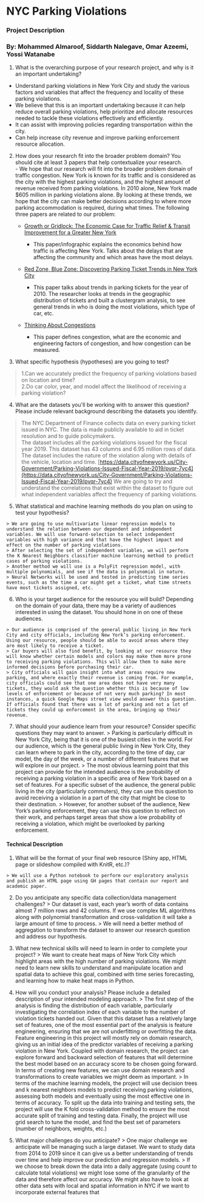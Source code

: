 # NYC Parking Violations
### Project Description
### By: Mohammed Almaroof, Siddarth Nalegave, Omar Azeemi, Yossi Watanabe

1.   What is the overarching purpose of your research project, and why is it an important undertaking?
  -   Understand parking violations in New York City and study the various factors and variables that affect the frequency and locality of these parking violations.
  -   We believe that this is an important undertaking because it can help reduce overall parking violations, help prioritize and allocate resources needed to tackle these violations effectively and efficiently.
  -   It can assist with improving policies regarding transportation within the city.
  -   Can help increase city revenue and improve parking enforcement resource allocation.
    

  

2.   How does your research fit into the broader problem domain? You should cite at least 3 papers that help contextualize your research.  
    -   We hope that our research will fit into the broader problem domain of traffic congestion. New York is known for its traffic and is considered as the city with the highest parking violations, and the highest amount of revenue received from parking violations. In 2010 alone, New York made $605 million in parking violations alone. By looking at these trends, we hope that the city can make better decisions according to where more parking accommodation is required, during what times. The following three papers are related to our problem:
	    

		-   [Growth or Gridlock: The Economic Case for Traffic Relief & Transit Improvement for a Greater New York](http://www.pfnyc.org/reports/GrowthGridlock_4pg.pdf)
		    
			-   This paper/infographic explains the economics behind how traffic is affecting New York. Talks about the delays that are affecting the community and which areas have the most delays.
		    

		-   [Red Zone, Blue Zone: Discovering Parking Ticket Trends in New York City](https://sites.temple.edu/samackerman/files/2012/10/NYC_parking_Samuel_Ackerman5.pdf)
		     
			-   This paper talks about trends in parking tickets for the year of 2010. The researcher looks at trends in the geographic distribution of tickets and built a clustergram analysis, to see general trends in who is doing the most violations, which type of car, etc.
		    

		-   [Thinking About Congestions](http://www.streetsblog.org/wp-content/uploads/2015/09/Steer-Davies-Gleave-Congestion-Analysis.pdf)
			    
			-   This paper defines congestion, what are the economic and engineering factors of congestion, and how congestion can be measured.
    


3.   What specific hypothesis (hypotheses) are you going to test?
> 1.Can we accurately predict the frequency of parking violations based on location and time?    
> 2.Do car color, year, and model affect the likelihood of receiving a parking violation?
    
4.    What are the datasets you'll be working with to answer this question? Please include relevant background describing the datasets you identify.
> The NYC Department of Finance collects data on every parking ticket issued in NYC. The data is made publicly available to aid in ticket resolution and to guide policymakers.	    
> The dataset includes all the parking violations issued for the fiscal year 2019. This dataset has 43 columns and 6.95 million rows of data. The dataset includes the nature of the violation along with details of the vehicle, location and time.
> [https://data.cityofnewyork.us/City-Government/Parking-Violations-Issued-Fiscal-Year-2019/pvqr-7yc4](https://data.cityofnewyork.us/City-Government/Parking-Violations-Issued-Fiscal-Year-2019/pvqr-7yc4)
> We are going to try and understand the correlations that exist within the dataset to figure out what independent variables affect the frequency of parking violations.
    

  

5.   What statistical and machine learning methods do you plan on using to test your hypothesis?
    

	> We are going to use multivariate linear regression models to understand the relation between our dependent and independent variables. We will use forward-selection to select independent variables with high variance and that have the highest impact and effect on the number of parking violations.
	> After selecting the set of independent variables, we will perform the K Nearest Neighbors classifier machine learning method to predict cases of parking violations.
	> Another method we will use is a PolyFit regression model, with multiple polynomials, and see if the data is polynomial in nature.
	> Neural Networks will be used and tested in predicting time series events, such as the time a car might get a ticket, what time streets have most tickets assigned, etc.
  
6.   Who is your target audience for the resource you will build? Depending on the domain of your data, there may be a variety of audiences interested in using the dataset. You should hone in on one of these audiences.
    

	> Our audience is comprised of the general public living in New York City and city officials, including New York’s parking enforcement. Using our resource, people should be able to avoid areas where they are most likely to receive a ticket. 
	> Car buyers will also find benefit, by looking at our resource they will know whether certain models and colors may make them more prone to receiving parking violations. This will allow them to make more informed decisions before purchasing their car. 
	> City officials will gain insight into what areas require new parking, and where exactly their revenue is coming from. For example, city officials could see that one area does not have very many tickets, they would ask the question whether this is because of low levels of enforcement or because of not very much parking? In most instances, a quick Google Maps street view would answer this question. If officials found that there was a lot of parking and not a lot of tickets they could up enforcement in the area, bringing up their revenue.
    

  

7.   What should your audience learn from your resource? Consider specific questions they may want to answer.
	> Parking is particularly difficult in New York City, being that it is one of the busiest cities in the world. For our audience, which is the general public living in New York City, they can learn where to park in the city, according to the time of day, car model, the day of the week, or a number of different features that we will explore in our project. 
	> The most obvious learning point that this project can provide for the intended audience is the probability of receiving a parking violation in a specific area of New York based on a set of features. For a specific subset of the audience, the general public living in the city (particularly commuters), they can use this question to avoid receiving a violation in a part of the city that might be close to their destination. 
	> However, for another subset of the audience, New York’s parking enforcement, they can use this question to reflect on their work, and perhaps target areas that show a low probability of receiving a violation, which might be overlooked by parking enforcement.
    

  
  
  

#### Technical Description

1.   What will be the format of your final web resource (Shiny app, HTML page or slideshow compiled with KnitR, etc.)?
    
	> We will use a Python notebook to perform our exploratory analysis and publish an HTML page using GH pages that contain our report and academic paper.

2.   Do you anticipate any specific data collection/data management challenges?
	> Our dataset is vast, each year’s worth of data contains almost 7 million rows and 42 columns. If we use complex ML algorithms along with polynomial transformation and cross-validation it will take a large amount of time to process.
	> We will need a better method of aggregation to transform the dataset to answer our research question and address our hypothesis.
    

3.   What new technical skills will need to learn in order to complete your project?
	> We want to create heat maps of New York City which highlight areas with the high number of parking violations. We might need to learn new skills to understand and manipulate location and spatial data to achieve this goal, combined with time series forecasting, and learning how to make heat maps in Python.
    

4.   How will you conduct your analysis? Please include a detailed description of your intended modeling approach.
	> The first step of the analysis is finding the distribution of each variable, particularly investigating the correlation index of each variable to the number of violation tickets handed out. Given that this dataset has a relatively large set of features, one of the most essential part of the analysis is feature engineering, ensuring that we are not underfitting or overfitting the data. Feature engineering in this project will mostly rely on domain research, giving us an initial idea of the predictor variables of receiving a parking violation in New York. Coupled with domain research, the project can explore forward and backward selection of features that will determine the best model based on an accuracy score to be chosen going forward. In terms of creating new features, we can use domain research and transformations to create variables we might deem as important.
	> In terms of the machine learning models, the project will use decision trees and k nearest neighbors models to predict receiving parking violations, assessing both models and eventually using the most effective one in terms of accuracy. To split up the data into training and testing sets, the project will use the K fold cross-validation method to ensure the most accurate split of training and testing data. Finally, the project will use grid search to tune the model, and find the best set of parameters (number of neighbors, weights, etc.)
    

5.   What major challenges do you anticipate? 
	> One major challenge we anticipate will be managing such a large dataset. We want to study data from 2014 to 2019 since it can give us a better understanding of trends over time and help improve our prediction and regression models.
	> If we choose to break down the data into a daily aggregate (using count to calculate total violations) we might lose some of the granularity of the data and therefore affect our accuracy. We might also have to look at other data sets with local and spatial information in NYC if we want to incorporate external features that
